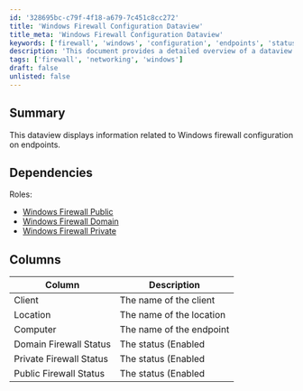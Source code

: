 ```yaml
---
id: '328695bc-c79f-4f18-a679-7c451c8cc272'
title: 'Windows Firewall Configuration Dataview'
title_meta: 'Windows Firewall Configuration Dataview'
keywords: ['firewall', 'windows', 'configuration', 'endpoints', 'status']
description: 'This document provides a detailed overview of a dataview that displays information related to the configuration of the Windows firewall on endpoints, including the status of domain, private, and public firewalls.'
tags: ['firewall', 'networking', 'windows']
draft: false
unlisted: false
---
```


## Summary

This dataview displays information related to Windows firewall configuration on endpoints.

## Dependencies

Roles:  
- [Windows Firewall Public](<../roles/Windows Firewall Public.md>)  
- [Windows Firewall Domain](<../roles/Windows Firewall Domain.md>)  
- [Windows Firewall Private](<../roles/Windows Firewall Private.md>)  

## Columns

| Column                     | Description                                                                  |
|---------------------------|------------------------------------------------------------------------------|
| Client                     | The name of the client                                                       |
| Location                   | The name of the location                                                     |
| Computer                   | The name of the endpoint                                                     |
| Domain Firewall Status     | The status (Enabled | Disabled) for the "Domain" network firewall            |
| Private Firewall Status    | The status (Enabled | Disabled) for the "Private" network firewall           |
| Public Firewall Status     | The status (Enabled | Disabled) for the "Public" network firewall            |

